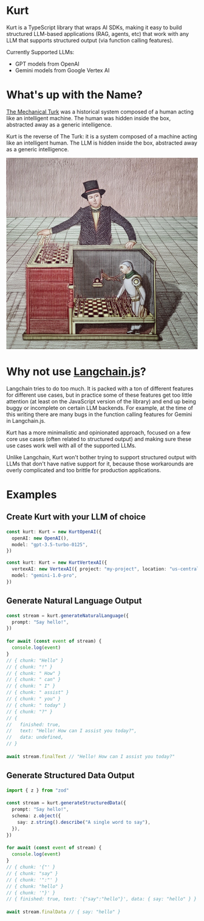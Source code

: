 # Kurt

Kurt is a TypeScript library that wraps AI SDKs, making it easy to build structured LLM-based applications (RAG, agents, etc) that work with any LLM that supports structured output (via function calling features).

Currently Supported LLMs:

- GPT models from OpenAI
- Gemini models from Google Vertex AI

# What's up with the Name?

[The Mechanical Turk](https://en.wikipedia.org/wiki/Mechanical_Turk) was a historical system composed of a human acting like an intelligent machine. The human was hidden inside the box, abstracted away as a generic intelligence.

Kurt is the reverse of The Turk: it is a system composed of a machine acting like an intelligent human. The LLM is hidden inside the box, abstracted away as a generic intelligence.

![A chess-playing humanoid robot inside a box, in the style of the illustration from the Wikipedia page for Mechanical Turk](./assets/kurt.jpg)

# Why not use [Langchain.js](https://js.langchain.com/docs/get_started/introduction)?

Langchain tries to do too much. It is packed with a ton of different features for different use cases, but in practice some of these features get too little attention (at least on the JavaScript version of the library) and end up being buggy or incomplete on certain LLM backends. For example, at the time of this writing there are many bugs in the function calling features for Gemini in Langchain.js.

Kurt has a more minimalistic and opinionated approach, focused on a few core use cases (often related to structured output) and making sure these use cases work well with all of the supported LLMs.

Unlike Langchain, Kurt won't bother trying to support structured output with LLMs that don't have native support for it, because those workarounds are overly complicated and too brittle for production applications.

# Examples

## Create Kurt with your LLM of choice

```ts
const kurt: Kurt = new KurtOpenAI({
  openAI: new OpenAI(),
  model: "gpt-3.5-turbo-0125",
})
```

```ts
const kurt: Kurt = new KurtVertexAI({
  vertexAI: new VertexAI({ project: "my-project", location: "us-central1" }),
  model: "gemini-1.0-pro",
})
```

## Generate Natural Language Output

```ts
const stream = kurt.generateNaturalLanguage({
  prompt: "Say hello!",
})

for await (const event of stream) {
  console.log(event)
}
// { chunk: "Hello" }
// { chunk: "!" }
// { chunk: " How" }
// { chunk: " can" }
// { chunk: " I" }
// { chunk: " assist" }
// { chunk: " you" }
// { chunk: " today" }
// { chunk: "?" }
// {
//   finished: true,
//   text: "Hello! How can I assist you today?",
//   data: undefined,
// }

await stream.finalText // "Hello! How can I assist you today?"
```

## Generate Structured Data Output

```ts
import { z } from "zod"

const stream = kurt.generateStructuredData({
  prompt: "Say hello!",
  schema: z.object({
    say: z.string().describe("A single word to say"),
  }),
})

for await (const event of stream) {
  console.log(event)
}
// { chunk: '{"' }
// { chunk: "say" }
// { chunk: '":"' }
// { chunk: "hello" }
// { chunk: '"}' }
// { finished: true, text: '{"say":"hello"}', data: { say: "hello" } }

await stream.finalData // { say: "hello" }
```
